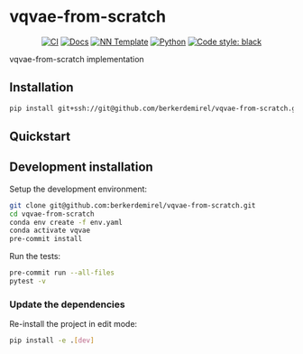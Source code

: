 # vqvae-from-scratch

<p align="center">
    <a href="https://github.com/berkerdemirel/vqvae-from-scratch/actions/workflows/test_suite.yml"><img alt="CI" src=https://img.shields.io/github/workflow/status/berkerdemirel/vqvae-from-scratch/Test%20Suite/main?label=main%20checks></a>
    <a href="https://berkerdemirel.github.io/vqvae-from-scratch"><img alt="Docs" src=https://img.shields.io/github/deployments/berkerdemirel/vqvae-from-scratch/github-pages?label=docs></a>
    <a href="https://github.com/grok-ai/nn-template"><img alt="NN Template" src="https://shields.io/badge/nn--template-0.4.0-emerald?style=flat&labelColor=gray"></a>
    <a href="https://www.python.org/downloads/"><img alt="Python" src="https://img.shields.io/badge/python-3.11-blue.svg"></a>
    <a href="https://black.readthedocs.io/en/stable/"><img alt="Code style: black" src="https://img.shields.io/badge/code%20style-black-000000.svg"></a>
</p>

vqvae-from-scratch implementation


## Installation

```bash
pip install git+ssh://git@github.com/berkerdemirel/vqvae-from-scratch.git
```


## Quickstart

[comment]: <> (> Fill me!)


## Development installation

Setup the development environment:

```bash
git clone git@github.com:berkerdemirel/vqvae-from-scratch.git
cd vqvae-from-scratch
conda env create -f env.yaml
conda activate vqvae
pre-commit install
```

Run the tests:

```bash
pre-commit run --all-files
pytest -v
```


### Update the dependencies

Re-install the project in edit mode:

```bash
pip install -e .[dev]
```
